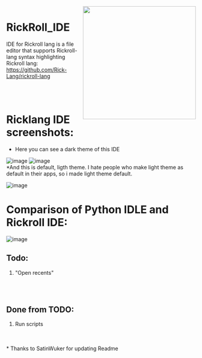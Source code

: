 <img src="https://cdn.discordapp.com/attachments/915761717970096130/959888456673275924/icon.png" align="right" width="300" height="300"/>

# RickRoll_IDE

IDE for Rickroll lang is a file editor that supports Rickroll-lang syntax highlighting
<br>
Rickroll lang: https://github.com/Rick-Lang/rickroll-lang
<br>
<br>
<br>
<br>
# Ricklang IDE screenshots:
* Here you can see a dark theme of this IDE

![image](https://user-images.githubusercontent.com/74973491/218076935-7a0aa482-2769-4100-b557-c5ef529a012e.png)
![image](https://user-images.githubusercontent.com/74973491/218076989-6383c638-068f-4350-acb9-91aeb6af890e.png)
<br>
*And this is default, ligth theme. I hate people who make light theme as default in their apps, so i made light theme default.

![image](https://user-images.githubusercontent.com/74973491/218077070-780897a0-755a-41d3-a275-b006359930d8.png)
<br>

# Comparison of Python IDLE and Rickroll IDE:
![image](https://user-images.githubusercontent.com/74973491/206922574-81450384-8633-4ab1-b851-fc5378d6966c.png)

## Todo:
1. "Open recents"
<br>
<br>

## Done from TODO:
1. Run scripts
<br>
<br>
* Thanks to SatinWuker for updating Readme
